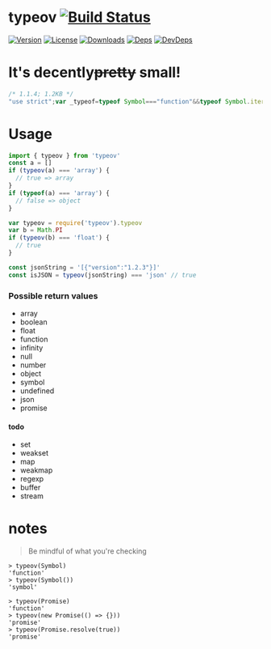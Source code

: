 # typeov [![Build Status][travis-image]][travis-url]
[![Version][npm-version-image]][npm-version-url] [![License][npm-license-image]][npm-license-url] [![Downloads][npm-downloads-image]][npm-downloads-url] [![Deps][npm-deps-image]][npm-deps-url] [![DevDeps][npm-devdeps-image]][npm-devdeps-url]

# It's decently~~pretty~~ small!
```js
/* 1.1.4; 1.2KB */
"use strict";var _typeof=typeof Symbol==="function"&&typeof Symbol.iterator==="symbol"?function(obj){return typeof obj}:function(obj){return obj&&typeof Symbol==="function"&&obj.constructor===Symbol?"symbol":typeof obj};exports.typeov=function typeov(input){var isArray=Array.isArray;var isNaN=Number.isNaN;var isSafeInteger=Number.isSafeInteger;var isFinite=Number.isFinite;var isPromise=function isPromise(obj){return Object.prototype.toString.call(obj)==="[object Promise]"};var isDate=function isDate(obj){return Object.prototype.toString.call(obj)==="[object Date]"};var isJSON=function isJSON(obj){try{return!!JSON.parse(obj)}catch(e){return false}};switch(typeof input==="undefined"?"undefined":_typeof(input)){case"string":if(isJSON(input))return"json";return"string";case"object":if(input===null)return"null";if(isPromise(input))return"promise";if(isDate(input))return"date";if(isArray(input))return"array";return"object";case"number":if(isNaN(input))return"nan";if(isSafeInteger(input))return"number";if(isFinite(input))return"float";return"infinity";case"undefined":return"undefined";case"function":return"function";case"boolean":return"boolean";case"symbol":return"symbol";default:return undefined}};
```

# Usage
```js
import { typeov } from 'typeov'
const a = []
if (typeov(a) === 'array') {
  // true => array
}
if (typeof(a) === 'array') {
  // false => object
}
```

```js
var typeov = require('typeov').typeov
var b = Math.PI
if (typeov(b) === 'float') {
  // true
}
```

```js
const jsonString = '[{"version":"1.2.3"}]'
const isJSON = typeov(jsonString) === 'json' // true
```

### Possible return values
- array
- boolean
- float
- function
- infinity
- null
- number
- object
- symbol
- undefined
- json
- promise

#### todo

- set
- weakset
- map
- weakmap
- regexp
- buffer
- stream

# notes

> Be mindful of what you're checking

```node
> typeov(Symbol)
'function'
> typeov(Symbol())
'symbol'
```

```node
> typeov(Promise)
'function'
> typeov(new Promise(() => {}))
'promise'
> typeov(Promise.resolve(true))
'promise'
```

[npm-version-url]: https://www.npmjs.com/package/typeov
[npm-version-image]: https://img.shields.io/npm/v/typeov.svg
[npm-license-url]: https://github.com/moimikey/typeov/blob/master/LICENSE
[npm-license-image]: https://img.shields.io/npm/l/typeov.svg
[npm-downloads-url]: https://www.npmjs.com/package/typeov
[npm-downloads-image]: https://img.shields.io/npm/dm/typeov.svg
[npm-deps-url]: https://david-dm.org/moimikey/typeov
[npm-deps-image]: https://img.shields.io/david/moimikey/typeov.svg
[npm-devdeps-url]: https://david-dm.org/moimikey/typeov
[npm-devdeps-image]: https://img.shields.io/david/dev/moimikey/typeov.svg
[travis-url]: https://travis-ci.org/moimikey/typeov
[travis-image]: https://travis-ci.org/moimikey/typeov.svg?branch=master
